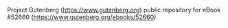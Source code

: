 Project Gutenberg (https://www.gutenberg.org) public repository for
eBook #52660 (https://www.gutenberg.org/ebooks/52660)
